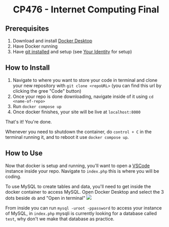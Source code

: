 <h1 align="center">
  <br>
  CP476 - Internet Computing Final
  <br>
</h1>

## Prerequisites
1. Download and install [Docker Desktop](https://www.docker.com/products/docker-desktop/)
2. Have Docker running
3. Have [git installed](https://git-scm.com/book/en/v2/Getting-Started-Installing-Git) and setup (see [Your Identity](https://git-scm.com/book/en/v2/Getting-Started-First-Time-Git-Setup) for setup)

## How to Install

1. Navigate to where you want to store your code in terminal and clone your new repository with `git clone <repoURL>` (you can find this url by clicking the gree "Code" button)
2. Once your repo is done downloading, navigate inside of it using `cd <name-of-repo>`
3. Run `docker compose up`
4. Once docker finishes, your site will be live at `localhost:8000`

That's it! You're done.

Whenever you need to shutdown the container, do `control + C` in the terminal running it, and to reboot it use `docker compose up`.

## How to Use
Now that docker is setup and running, you'll want to open a [VSCode](https://code.visualstudio.com/docs/setup/setup-overview) instance inside your repo.
Navigate to `index.php` this is where you will be coding.

To use MySQL to create tables and data, you'll need to get inside the docker container to access MySQL. Open Docker Desktop and select the 3 dots beside `db` and "Open in terminal"
<img src="https://i.imgur.com/E32bZo6.png">

From inside you can run `mysql -uroot -ppassword` to access your instance of MySQL, in `index.php` mysqli is currently looking for a database called `test`, why don't we make that database as practice. 
